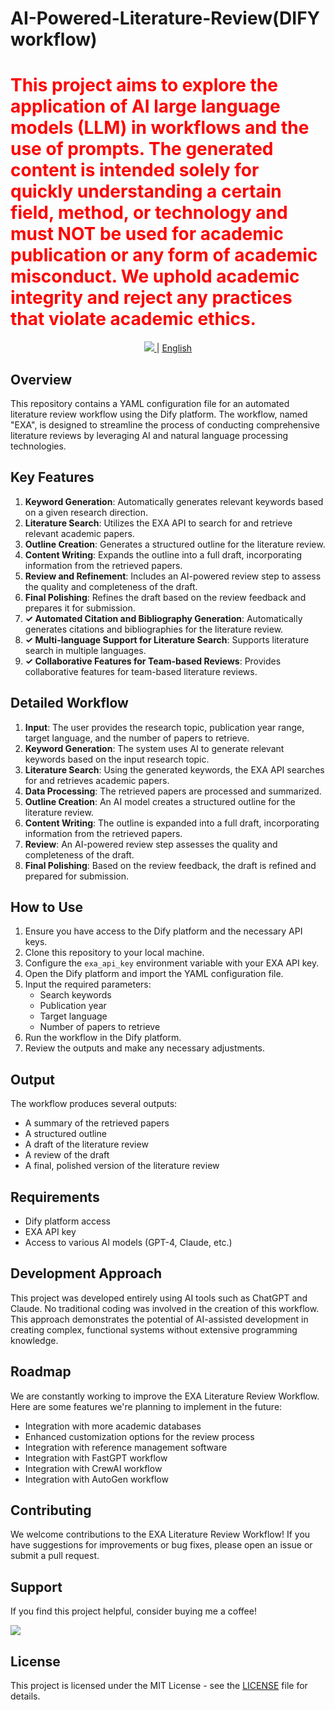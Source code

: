 # AI-Powered-Literature-Review(DIFY workflow)

# <font color="red">**This project aims to explore the application of AI large language models (LLM) in workflows and the use of prompts. The generated content is intended solely for quickly understanding a certain field, method, or technology and must NOT be used for academic publication or any form of academic misconduct. We uphold academic integrity and reject any practices that violate academic ethics.**</font>


<p align="center">
  <a href="README.md">
    <img src="https://img.shields.io/badge/-中文-red?style=for-the-badge&logo=markdown"/>
  </a> |
  <a href="README_EN.md">English</a>
</p>

## Overview

This repository contains a YAML configuration file for an automated literature review workflow using the Dify platform. The workflow, named "EXA", is designed to streamline the process of conducting comprehensive literature reviews by leveraging AI and natural language processing technologies.

## Key Features

1. **Keyword Generation**: Automatically generates relevant keywords based on a given research direction.
2. **Literature Search**: Utilizes the EXA API to search for and retrieve relevant academic papers.
3. **Outline Creation**: Generates a structured outline for the literature review.
4. **Content Writing**: Expands the outline into a full draft, incorporating information from the retrieved papers.
5. **Review and Refinement**: Includes an AI-powered review step to assess the quality and completeness of the draft.
6. **Final Polishing**: Refines the draft based on the review feedback and prepares it for submission.
7. **✓ Automated Citation and Bibliography Generation**: Automatically generates citations and bibliographies for the literature review.
8. **✓ Multi-language Support for Literature Search**: Supports literature search in multiple languages.
9. **✓ Collaborative Features for Team-based Reviews**: Provides collaborative features for team-based literature reviews.

## Detailed Workflow

1. **Input**: The user provides the research topic, publication year range, target language, and the number of papers to retrieve.
2. **Keyword Generation**: The system uses AI to generate relevant keywords based on the input research topic.
3. **Literature Search**: Using the generated keywords, the EXA API searches for and retrieves academic papers.
4. **Data Processing**: The retrieved papers are processed and summarized.
5. **Outline Creation**: An AI model creates a structured outline for the literature review.
6. **Content Writing**: The outline is expanded into a full draft, incorporating information from the retrieved papers.
7. **Review**: An AI-powered review step assesses the quality and completeness of the draft.
8. **Final Polishing**: Based on the review feedback, the draft is refined and prepared for submission.

## How to Use

1. Ensure you have access to the Dify platform and the necessary API keys.
2. Clone this repository to your local machine.
3. Configure the `exa_api_key` environment variable with your EXA API key.
4. Open the Dify platform and import the YAML configuration file.
5. Input the required parameters:
   - Search keywords
   - Publication year
   - Target language
   - Number of papers to retrieve
6. Run the workflow in the Dify platform.
7. Review the outputs and make any necessary adjustments.

## Output

The workflow produces several outputs:
- A summary of the retrieved papers
- A structured outline
- A draft of the literature review
- A review of the draft
- A final, polished version of the literature review

## Requirements

- Dify platform access
- EXA API key
- Access to various AI models (GPT-4, Claude, etc.)

## Development Approach

This project was developed entirely using AI tools such as ChatGPT and Claude. No traditional coding was involved in the creation of this workflow. This approach demonstrates the potential of AI-assisted development in creating complex, functional systems without extensive programming knowledge.

## Roadmap

We are constantly working to improve the EXA Literature Review Workflow. Here are some features we're planning to implement in the future:

- Integration with more academic databases
- Enhanced customization options for the review process
- Integration with reference management software
- Integration with FastGPT workflow
- Integration with CrewAI workflow
- Integration with AutoGen workflow

## Contributing

We welcome contributions to the EXA Literature Review Workflow! If you have suggestions for improvements or bug fixes, please open an issue or submit a pull request.

## Support

If you find this project helpful, consider buying me a coffee!

<a href="https://www.buymeacoffee.com/chicongliau"><img src="https://img.buymeacoffee.com/button-api/?text=Buy me a coffee&emoji=&slug=chicongliau&button_colour=FFDD00&font_colour=000000&font_family=Bree&outline_colour=000000&coffee_colour=ffffff" /></a>

## License

This project is licensed under the MIT License - see the [LICENSE](LICENSE) file for details.